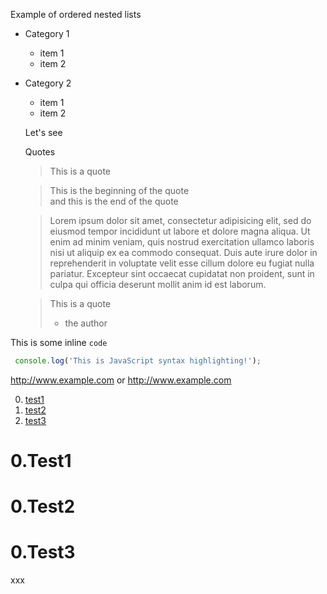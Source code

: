 Example of ordered nested lists

- Category 1
  - item 1
  * item 2
  
- Category 2
  * item 1
  - item 2
  
  Let's see
  
  Quotes
  
  > This is a quote
  
  > This is the beginning of the quote  
  > and this is the end of the quote
  
  > Lorem ipsum dolor sit amet, consectetur adipisicing elit, sed do eiusmod tempor incididunt ut labore et dolore magna aliqua. Ut enim ad minim veniam, quis nostrud exercitation ullamco laboris nisi ut aliquip ex ea commodo consequat. Duis aute irure dolor in reprehenderit in voluptate velit esse cillum dolore eu fugiat nulla pariatur. Excepteur sint occaecat cupidatat non proident, sunt in culpa qui officia deserunt mollit anim id est laborum.
  
  > This is a quote
  > - the author


This is some inline `code`

```js  
 console.log('This is JavaScript syntax highlighting!');  
 ```  
http://www.example.com or <http://www.example.com>

0. [test1](#t1)
0. [test2](#t2)
0. [test3](#t3)

# 0.<a name="t1">Test1</a>
# 0.<a name="t2">Test2</a>
# 0.<a name="t3">Test3</a>



xxx


